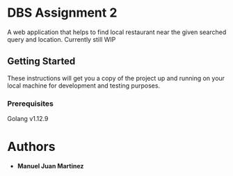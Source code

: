 # DBS Assignment 2

A web application that helps to find local restaurant near the given searched query and location. Currently still WIP

## Getting Started

These instructions will get you a copy of the project up and running on your local machine for development and testing purposes.

### Prerequisites

Golang v1.12.9

# Authors

* **Manuel Juan Martinez**